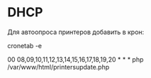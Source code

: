 # DHCP

Для автоопроса принтеров добавить в крон:

cronetab -e

00 08,09,10,11,12,13,14,15,16,17,18,19,20 * * * php /var/www/html/printersupdate.php
